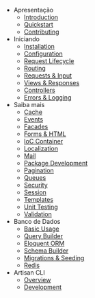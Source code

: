 - Apresentação
    - [Introduction](/laravel4-docs-ptbr/introduction)
    - [Quickstart](/laravel4-docs-ptbr/quick)
    - [Contributing](/laravel4-docs-ptbr/contributing)
- Iniciando
    - [Installation](/laravel4-docs-ptbr/installation)
    - [Configuration](/laravel4-docs-ptbr/configuration)
    - [Request Lifecycle](/laravel4-docs-ptbr/lifecycle)
    - [Routing](/laravel4-docs-ptbr/routing)
    - [Requests & Input](/laravel4-docs-ptbr/requests)
    - [Views & Responses](/laravel4-docs-ptbr/responses)
    - [Controllers](/laravel4-docs-ptbr/controllers)
    - [Errors & Logging](/laravel4-docs-ptbr/errors)
- Saiba mais
    - [Cache](/laravel4-docs-ptbr/cache)
    - [Events](/laravel4-docs-ptbr/events)
    - [Facades](/laravel4-docs-ptbr/facades)
    - [Forms & HTML](/laravel4-docs-ptbr/html)
    - [IoC Container](/laravel4-docs-ptbr/ioc)
    - [Localization](/laravel4-docs-ptbr/localization)
    - [Mail](/laravel4-docs-ptbr/mail)
    - [Package Development](/laravel4-docs-ptbr/packages)
    - [Pagination](/laravel4-docs-ptbr/pagination)
    - [Queues](/laravel4-docs-ptbr/queues)
    - [Security](/laravel4-docs-ptbr/security)
    - [Session](/laravel4-docs-ptbr/session)
    - [Templates](/laravel4-docs-ptbr/templates)
    - [Unit Testing](/laravel4-docs-ptbr/testing)
    - [Validation](/laravel4-docs-ptbr/validation)
- Banco de Dados
    - [Basic Usage](/laravel4-docs-ptbr/database)
    - [Query Builder](/laravel4-docs-ptbr/queries)
    - [Eloquent ORM](/laravel4-docs-ptbr/eloquent)
    - [Schema Builder](/laravel4-docs-ptbr/schema)
    - [Migrations & Seeding](/laravel4-docs-ptbr/migrations)
    - [Redis](/laravel4-docs-ptbr/redis)
- Artisan CLI
    - [Overview](/laravel4-docs-ptbr/artisan)
    - [Development](/laravel4-docs-ptbr/commands)

